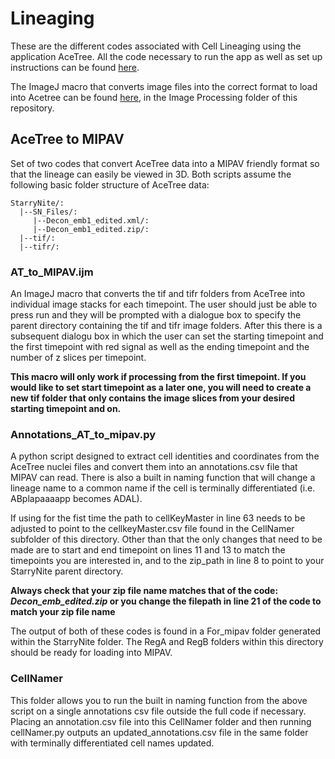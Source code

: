 # Lineaging

These are the different codes associated with Cell Lineaging using the application AceTree. All the code necessary to run the app as well as set up instructions can be found [here](https://github.com/zhirongbaolab/AceTree.git).  

The ImageJ macro that converts image files into the correct format to load into Acetree can be found [here](https://github.com/gkroesc/Worm_untwisting_project/tree/main/Image_processing/Rotate_and_Slice), in the Image Processing folder of this repository. 

## AceTree to MIPAV

Set of two codes that convert AceTree data into a MIPAV friendly format so that the lineage can easily be viewed in 3D. Both scripts assume the following basic folder structure of AceTree data:
```
StarryNite/: 
  |--SN_Files/: 
     |--Decon_emb1_edited.xml/: 
     |--Decon_emb1_edited.zip/: 
  |--tif/: 
  |--tifr/: 
```
### AT_to_MIPAV.ijm

An ImageJ macro that converts the tif and tifr folders from AceTree into individual image stacks for each timepoint. The user should just be able to press run and they will be prompted with a dialogue box to specify the parent directory containing the tif and tifr image folders. After this there is a subsequent dialogu box in which the user can set the starting timepoint and the first timepoint with red signal as well as the ending timepoint and the number of z slices per timepoint.

**This macro will only work if processing from the first timepoint. If you would like to set start timepoint as a later one, you will need to create a new tif folder that only contains the image slices from your desired starting timepoint and on.**

### Annotations_AT_to_mipav.py

A python script designed to extract cell identities and coordinates from the AceTree nuclei files and convert them into an annotations.csv file that MIPAV can read. There is also a built in naming function that will change a lineage name to a common name if the cell is terminally differentiated (i.e. ABplapaaaapp becomes ADAL).

If using for the fist time the path to cellKeyMaster in line 63 needs to be adjusted to point to the cellkeyMaster.csv file found in the CellNamer subfolder of this directory. Other than that the only changes that need to be made are to start and end timepoint on lines 11 and 13 to match the timepoints you are interested in, and to the zip_path in line 8 to point to your StarryNite parent directory.

**Always check that your zip file name matches that of the code: _Decon_emb_edited.zip_ or you change the filepath in line 21 of the code to match your zip file name** 


The output of both of these codes is found in a For_mipav folder generated within the StarryNite folder. The RegA and RegB folders within this directory should be ready for loading into MIPAV.

### CellNamer
This folder allows you to run the built in naming function from the above script on a single annotations csv file outside the full code if necessary. Placing an annotation.csv file into this CellNamer folder and then running cellNamer.py outputs an updated_annotations.csv file in the same folder with terminally differentiated cell names updated. 




